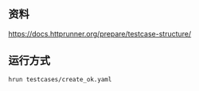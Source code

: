 ## 资料

https://docs.httprunner.org/prepare/testcase-structure/

## 运行方式

```
hrun testcases/create_ok.yaml
```
